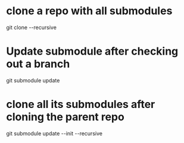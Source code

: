 # clone a repo with all submodules
git clone --recursive <repo>

# Update submodule after checking out a branch
git submodule update

# clone all its submodules after cloning the parent repo
git submodule update --init --recursive


